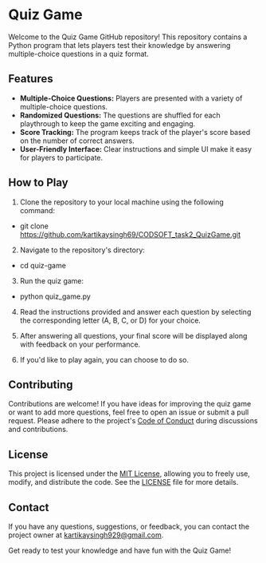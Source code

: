 # Quiz Game

Welcome to the Quiz Game GitHub repository! This repository contains a Python program that lets players test their knowledge by answering multiple-choice questions in a quiz format.

## Features

- **Multiple-Choice Questions:** Players are presented with a variety of multiple-choice questions.
- **Randomized Questions:** The questions are shuffled for each playthrough to keep the game exciting and engaging.
- **Score Tracking:** The program keeps track of the player's score based on the number of correct answers.
- **User-Friendly Interface:** Clear instructions and simple UI make it easy for players to participate.

## How to Play

1. Clone the repository to your local machine using the following command:

 * git clone https://github.com/kartikaysingh69/CODSOFT_task2_QuizGame.git


2. Navigate to the repository's directory:

 * cd quiz-game

3. Run the quiz game:

 * python quiz_game.py


4. Read the instructions provided and answer each question by selecting the corresponding letter (A, B, C, or D) for your choice.

5. After answering all questions, your final score will be displayed along with feedback on your performance.

6. If you'd like to play again, you can choose to do so.

## Contributing

Contributions are welcome! If you have ideas for improving the quiz game or want to add more questions, feel free to open an issue or submit a pull request. Please adhere to the project's [Code of Conduct](CODE_OF_CONDUCT.md) during discussions and contributions.

## License

This project is licensed under the [MIT License](LICENSE), allowing you to freely use, modify, and distribute the code. See the [LICENSE](LICENSE) file for more details.

## Contact

If you have any questions, suggestions, or feedback, you can contact the project owner at kartikaysingh929@gmail.com.

Get ready to test your knowledge and have fun with the Quiz Game!




